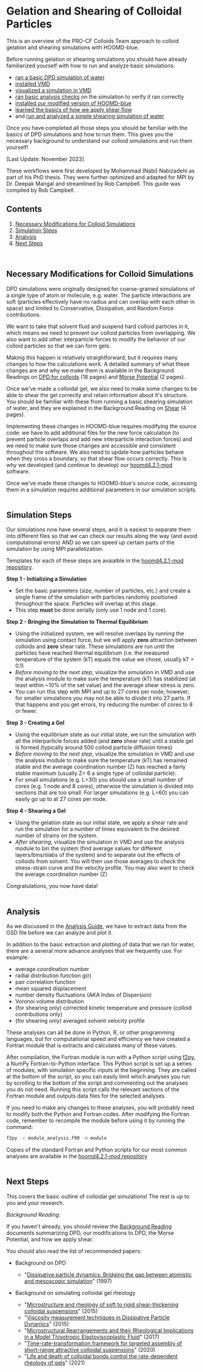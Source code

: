 # Gelation and Shearing of Colloidal Particles

This is an overview of the PRO-CF Colloids Team approach to colloid gelation and shearing simulations with HOOMD-blue.

Before running gelation or shearing simulations you should have already familiarized yourself with how to run and analyze basic simulations:
* [ran a basic DPD simulation of water](/04-Simulating-waterDPD.md)
* [installed VMD](/05-VMD-Install-Guide.md) 
* [visualized a simulation in VMD](/06-Using-VMD.md)
* [ran basic analysis checks](/07-Analysis-Guide.md) on the simulation to verify it ran correctly
* [installed our modified version of HOOMD-blue](/03-HOOMDblue-Install-Guide.md#installing-hoomd31-mod) 
* [learned the basics of how we apply shear flow](/Background-Reading/4-Shearing-4pg.pdf)
* and [run and analyzed a simple shearing simulation of water](/07-Analysis-Guide.md#shearing-waterdpd)

Once you have completed all those steps you should be familiar with the basics of DPD simulations and how to run them. This gives you the necessary background to understand our colloid simulations and run them yourself!

[Last Update: November 2023]

These workflows were first developed by Mohammad (Nabi) Nabizadehi as part of his PhD thesis. They were further optimized and adapted for MPI by Dr. Deepak Mangal and streamlined by Rob Campbell. This guide was compiled by Rob Campbell.
<br>

## Contents
1. [Necessary Modifications for Colloid Simulations](/08-Gelation-and-Shearing.md#necessary-modifications-for-colloid-simulations) 
2. [Simulation Steps](/08-Gelation-and-Shearing.md#simulation-steps)
3. [Analysis](/08-Gelation-and-Shearing.md#analysis)
4. [Next Steps](/08-Gelation-and-Shearing.md#next-steps)
<br>

## Necessary Modifications for Colloid Simulations 

DPD simulations were originally designed for coarse-grained simulations of a single type of atom or molecule, e.g. water. The particle interactions are soft (particles effectively have no radius and can overlap with each other in space) and limited to Conservative, Dissipative, and Random Force contributions.

We want to take that solvent fluid and suspend hard colloid particles in it, which means we need to prevent our colloid particles from overlapping. We also want to add other interparticle forces to modify the behavior of our colloid particles so that we can form gels.

Making this happen is relatively straightforward, but it requires many changes to how the calculations work. A detailed summary of what these changes are and why we make them is available in the Background Readings on [DPD for colloids](/Background-Reading/2-DPD-for-Colloids-18pg.pdf) (18 pages) and [Morse Potential](/Background-Reading/3-Morse-Potential-2pg.pdf) (2 pages).

Once we've made a colloidal gel, we also need to make some changes to be able to shear the gel correctly and retain information about it's structure. You should be familiar with these from running a basic shearing simulation of water, and they are explained in the Background Reading on [Shear](/Background-Reading/4-Shearing-4pg.pdf) (4 pages).

Implementing these changes in HOOMD-blue requires modifying the source code: we have to add additional files for the new force calculation (to prevent particle overlaps and add new interparticle interaction forces) and we need to make sure those changes are accessible and consistent throughout the software. We also need to update how particles behave when they cross a boundary, so that shear flow occurs correctly. This is why we developed (and continue to develop) our [hoomd4.2.1-mod](https://github.com/procf/hoomd4.2.1-mod) software. 

Once we've made these changes to HOOMD-blue's source code, accessing them in a simulation requires additional parameters in our simulation scripts.
<br>
<br>
## Simulation Steps

Our simulations now have several steps, and it is easiest to separate them into different files so that we can check our results along the way (and avoid computational errors) AND so we can speed up certain parts of the simulation by using MPI parallelization.

Templates for each of these steps are avaialble in the [hoomd4.2.1-mod repository](https://github.com/procf/hoomd4.2.1-mod).

**Step 1 - Initializing a Simulation**
* Set the basic parameters (size, number of particles, etc.) and create a single frame of the simulation with particles randomly positioned throughout the space. Particles will overlap at this stage. 
* This step **must** be done serially (only use 1 node and 1 core).

**Step 2 - Bringing the Simulation to Thermal Equilibrium**
* Using the initialized system, we will resolve overlaps by running the simulation using contact force, but we will apply **zero** attraction between colloids and **zero** shear rate. These simulations are run until the particles have reached thermal equilibrium (i.e. the measured temperature of the system (kT) equals the value we chose, usually kT = 0.1)
* *Before moving to the next step*, visualize the simulation in VMD and use the analysis module to make sure the temperature (kT) has stabilized (at least within ~10% of the set value) and the average shear stress is zero.
* You can run this step with MPI and up to 27 cores per node; however, for smaller simulations you may not be able to divide it into 27 parts. If that happens and you get errors, try reducing the number of cores to 8 or fewer.

**Step 3 - Creating a Gel**
* Using the equilibrium state as our initial state, we run the simulation with all the interparticle forces added (and **zero** shear rate) until a stable gel is formed (typically around 500 colloid particle diffusion times)
* *Before moving to the next step*, visualize the simulation in VMD and use the analysis module to make sure the temperature (kT) has remained stable and the average coordination number (Z) has reached a fairly stable maximum (usually Z= 6 a single type of colloidal particle).
* For small simulations (e.g. L=30) you should use a small number of cores (e.g. 1 node and 8 cores), otherwise the simulation is divided into sections that are too small. For larger simulations (e.g. L=60) you can easily go up to at 27 cores per node.

**Step 4 - Shearing a Gel**
* Using the gelation state as our initial state, we apply a shear rate and run the simulation for a number of times equivalent to the desired number of strains on the system.
* *After shearing*, visualize the simulation in VMD and use the analysis module to bin the system (find average values for different layers/bins/slabs of the system) and to separate out the effects of colloids from solvent. You will then use those averages to check the stress-strain curve and the velocity profile. You may also want to check the average coordination number (Z)

Congratulations, you now have data!
<br>
<br>
## Analysis

As we discussed in the [Analysis Guide](/07-Analysis-Guide.md), we have to extract data from the GSD file before we can analyze and plot it.

In addition to the basic extraction and plotting of data that we ran for water, there are a several more advance analyses that we frequently use. For example: 
* average coordination number
* radial distribution function g(r)
* pair correlation function
* mean squared displacement
* number density fluctuations (AKA Index of Dispersion)
* Voronoi volume distribution
* (for shearing only) corrected kinetic temperature and pressure (colloid contributions only)
* (for shearing only) averaged solvent velocity profile


These analyses can all be done in Python, R, or other programming languages, but for computational speed and efficiency we have created a Fortran module that is extracts and calculates many of these values.

After compilation, the Fortran module is run with a Python script using [f2py](https://numpy.org/doc/stable/f2py/), a NumPy Fortran-to-Python interface. This Python script is set up a series of modules, with simulation specific inputs at the beginning. They are called at the bottom of the script, so you can easily limit which analyses you run by scrolling to the bottom of the script and commenting out the analyses you do not need. Running this script calls the relevant sections of the Fortran module and outputs data files for the selected analyses.

If you need to make any changes to these analyses, you will probably need to modify both the Python and Fortran codes. After modifying the Fortran code, remember to recompile the module before using it by running the command:
```bash
f2py -c module_analysis.f90 -m module
```

Copies of the standard Fortran and Python scripts for our most common analyses are available in the [hoomd4.2.1-mod repository](https://github.com/procf/hoomd4.2.1-mod/)
<br>
<br>
## Next Steps

This covers the basic outline of colloidal gel simulations! The rest is up to you and your research.

*Background Reading:*

If you haven't already, you should review the [Background Reading](/Background-Reading) documents summarizing DPD, our modifications to DPD, the Morse Potential, and how we apply shear. 

You should also read the list of recommended papers:
* Background on DPD
	* "[Dissipative particle dynamics: Bridging the gap between atomistic and mesoscopic simulation]" (1997)

* Background on simulating colloidal gel rheology
	* "[Microstructure and rheology of soft to rigid shear-thickening colloidal suspensions]" (2015) 
	* "[Viscosity measurement techniques in Dissipative Particle Dynamics]" (2015)
	* "[Microstructural Rearrangements and their Rheological Implications in a Model Thixotropic Elastoviscoplastic Fluid]" (2017)
	* "[Time-rate-transformation framework for targeted assembly of short-range attractive colloidal suspensions]" (2020)
	* "[Life and death of colloidal bonds control the rate-dependent rheology of gels]" (2021)

[Microstructure and rheology of soft to rigid shear-thickening colloidal suspensions]:https://sor.scitation.org/doi/10.1122/1.4931655 
[Viscosity measurement techniques in Dissipative Particle Dynamics]:https://doi.org/10.1016/j.cpc.2015.05.027
[Dissipative particle dynamics: Bridging the gap between atomistic and mesoscopic simulation]:https://doi.org/10.1063/1.474784
[Microstructural Rearrangements and their Rheological Implications in a Model Thixotropic Elastoviscoplastic Fluid]:https://doi.org/10.1103/PhysRevLett.118.048003
[Time-rate-transformation framework for targeted assembly of short-range attractive colloidal suspensions]:https://doi.org/10.1016/j.mtadv.2019.100026
[Life and death of colloidal bonds control the rate-dependent rheology of gels]:https://doi.org/10.1038/s41467-021-24416-x


